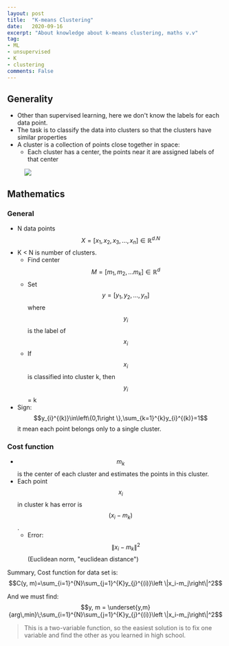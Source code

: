 ```yaml
---
layout: post
title:  "K-means Clustering"
date:   2020-09-16
excerpt: "About knowledge about k-means clustering, maths v.v"
tag:
- ML
- unsupervised
- K
- clustering
comments: False
---
```


## Generality

* Other than supervised learning, here we don't know the labels for each data point.
* The task is to classify the data into clusters so that the clusters have similar properties
* A cluster is a collection of points close together in space:
  * Each cluster has a center, the points near it are assigned labels of that center

<figure>
	<a href="https://nguyenvanhieu.vn/wp-content/uploads/2018/08/thuat-toan-phan-cum-k-means.png"><img src="https://nguyenvanhieu.vn/wp-content/uploads/2018/08/thuat-toan-phan-cum-k-means.png"></a>
</figure>

## Mathematics

### General

* N data points $$X = [x_1, x_2,x_3,...,x_n]\in\mathbb{R}^{d.N}$$
* K < N is number of clusters.
  * Find center $$M = [m_1,m_2,...m_k]\in\mathbb{R}^d$$
  * Set $$y=[y_1,y_2,...,y_n]$$ where $$y_i$$ is the label of $$x_i$$
  * If $$x_i$$ is classified into cluster k, then $$y_i$$ = k
* Sign: $$y_{i}^{(k)}\in\left\{0,1\right \},\sum_{k=1}^{k}y_{i}^{(k)}=1$$ it mean each point belongs only to a single cluster.
  
### Cost function

* $$m_k$$ is the center of each cluster and estimates the points in this cluster.
* Each point $$x_i$$ in cluster k has error is $$(x_i - m_k)$$.
  * Error: $$\left\|x_i-m_k\right\|^2$$ (Euclidean norm, "euclidean distance")

Summary, Cost function for data set is:
 $$C(y, m)=\sum_{i=1}^{N}\sum_{j=1}^{K}y_{j}^{(i)}\left \|x_i-m_j\right\|^2$$

And we must find:
$$y, m = \underset{y,m}{arg\,min}\;\sum_{i=1}^{N}\sum_{j=1}^{K}y_{j}^{(i)}\left \|x_i-m_j\right\|^2$$

> This is a two-variable function, so the easiest solution is to fix one variable and find the other as you learned in high school.
